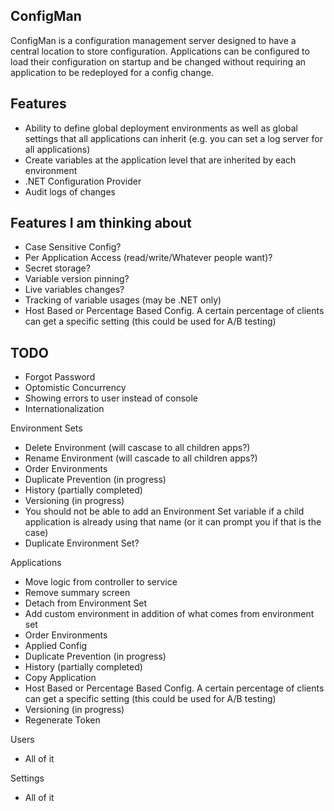 ## ConfigMan

ConfigMan is a configuration management server designed to have a central location to store configuration. Applications can be configured to load their configuration
on startup and be changed without requiring an application to be redeployed for a config change.

## Features
- Ability to define global deployment environments as well as global settings that all applications can inherit (e.g. you can set a log server for all applications)
- Create variables at the application level that are inherited by each environment
- .NET Configuration Provider
- Audit logs of changes

## Features I am thinking about
- Case Sensitive Config?
- Per Application Access (read/write/Whatever people want)?
- Secret storage?
- Variable version pinning?
- Live variables changes?
- Tracking of variable usages (may be .NET only)
- Host Based or Percentage Based Config. A certain percentage of clients can get a specific setting (this could be used for A/B testing)


## TODO
- Forgot Password
- Optomistic Concurrency
- Showing errors to user instead of console
- Internationalization

Environment Sets
- Delete Environment (will cascase to all children apps?)
- Rename Environment (will cascade to all children apps?)
- Order Environments
- Duplicate Prevention (in progress)
- History (partially completed)
- Versioning (in progress)
- You should not be able to add an Environment Set variable if a child application is already using that name (or it can prompt you if that is the case)
- Duplicate Environment Set?

Applications
- Move logic from controller to service
- Remove summary screen
- Detach from Environment Set
- Add custom environment in addition of what comes from environment set
- Order Environments
- Applied Config 
- Duplicate Prevention (in progress)
- History (partially completed)
- Copy Application
- Host Based or Percentage Based Config. A certain percentage of clients can get a specific setting (this could be used for A/B testing)
- Versioning (in progress)
- Regenerate Token

Users
- All of it

Settings
- All of it